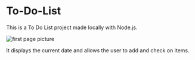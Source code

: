 # To-Do-List

This is a To Do List project made locally with Node.js.

![first page picture](https://user-images.githubusercontent.com/52178816/109064653-6c280c00-76c9-11eb-8eb8-b4bd51048876.png)

It displays the current date and allows the user to add and check on items.
